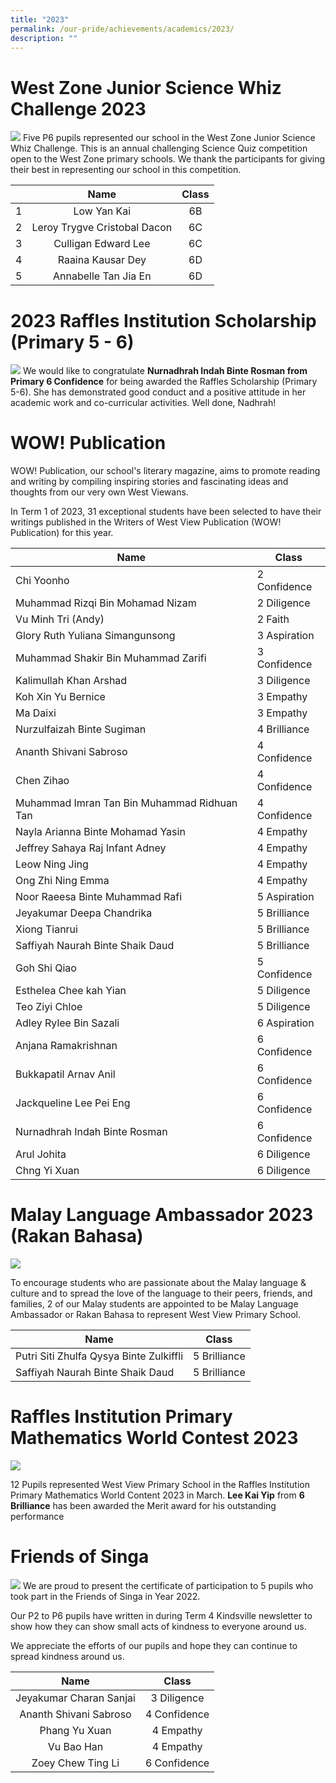 ```yaml
---
title: "2023"
permalink: /our-pride/achievements/academics/2023/
description: ""
---
```

# West Zone Junior Science Whiz Challenge 2023
![](/images/Achievements/Academics/2023%20Term%203/t3w6ap_2.jpeg)
Five P6 pupils represented our school in the West Zone Junior Science Whiz Challenge. This is an annual challenging Science Quiz competition open to the West Zone primary schools. We thank the participants for giving their best in representing our school in this competition.

|&nbsp;| Name | Class |
|:---:|:---:|:---:|
| 1 | Low Yan Kai | 6B |
| 2 | Leroy Trygve Cristobal Dacon | 6C |
| 3 | Culligan Edward Lee | 6C |
| 4 | Raaina Kausar Dey | 6D |
| 5 | Annabelle Tan Jia En | 6D |




# 2023 Raffles Institution Scholarship (Primary 5 - 6)
![](/images/Achievements/Academics/2023%20Term%203/t3w6ap_3.jpeg)
We would like to congratulate **Nurnadhrah Indah Binte Rosman from Primary 6 Confidence** for being awarded the Raffles Scholarship (Primary 5-6). She has demonstrated good conduct and a positive attitude in her academic work and co-curricular activities. Well done, Nadhrah!


# WOW! Publication
WOW! Publication, our school's literary magazine, aims to promote reading and writing by compiling inspiring stories and fascinating ideas and thoughts from our very own West Viewans. 

In Term 1 of 2023, 31 exceptional students have been selected to have their writings published in the Writers of West View Publication (WOW! Publication) for this year.

| Name | Class |
|---|---|
| Chi Yoonho | 2 Confidence |
| Muhammad Rizqi Bin Mohamad Nizam | 2 Diligence |
| Vu Minh Tri (Andy) | 2 Faith |
| Glory Ruth Yuliana Simangunsong | 3 Aspiration |
| Muhammad Shakir Bin Muhammad Zarifi | 3 Confidence |
| Kalimullah Khan Arshad | 3 Diligence |
| Koh Xin Yu Bernice | 3 Empathy |
| Ma Daixi | 3 Empathy |
| Nurzulfaizah Binte Sugiman | 4 Brilliance |
| Ananth Shivani Sabroso | 4 Confidence |
| Chen Zihao | 4 Confidence |
| Muhammad Imran Tan Bin Muhammad Ridhuan Tan | 4 Confidence |
| Nayla Arianna Binte Mohamad Yasin | 4 Empathy |
| Jeffrey Sahaya Raj Infant Adney | 4 Empathy |
| Leow Ning Jing | 4 Empathy |
| Ong Zhi Ning Emma | 4 Empathy |
| Noor Raeesa Binte Muhammad Rafi | 5 Aspiration |
| Jeyakumar Deepa Chandrika | 5 Brilliance |
| Xiong Tianrui | 5 Brilliance |
| Saffiyah Naurah Binte Shaik Daud | 5 Brilliance |
| Goh Shi Qiao | 5 Confidence |
| Esthelea Chee kah Yian | 5 Diligence |
| Teo Ziyi Chloe | 5 Diligence |
| Adley Rylee Bin Sazali | 6 Aspiration |
| Anjana Ramakrishnan | 6 Confidence |
| Bukkapatil Arnav Anil | 6 Confidence |
| Jackqueline Lee Pei Eng | 6 Confidence |
| Nurnadhrah Indah Binte Rosman | 6 Confidence |
| Arul Johita | 6 Diligence |
| Chng Yi Xuan | 6 Diligence |

# Malay Language Ambassador 2023 (Rakan Bahasa)
![](/images/Achievements/Academics/06a_rakanbahasa.jpg)

To encourage students who are passionate about the Malay language & culture and to spread the love of the language to their peers, friends, and families, 2 of our Malay students are appointed to be Malay Language Ambassador or Rakan Bahasa to represent West View Primary School.

|Name|Class|
|---|---|
|Putri Siti Zhulfa Qysya Binte Zulkiffli|5 Brilliance|
|Saffiyah Naurah Binte Shaik Daud |5 Brilliance|

# Raffles Institution Primary Mathematics World Contest 2023
![](/images/Achievements/Academics/05a_rimathworldcontest.jpg)

12 Pupils represented West View Primary School in the Raffles Institution Primary Mathematics World Content 2023 in March. **Lee Kai Yip** from **6 Brilliance** has been awarded the Merit award for his outstanding performance 


# Friends of Singa
![](/images/Achievements/Academics/Friend%20of%20Singa%20Term%201%202023.jpg)
We are proud to present the certificate of participation to 5 pupils who took part in the Friends of Singa in Year 2022.

Our P2 to P6 pupils have written in during Term 4 Kindsville newsletter to show how they can show small acts of kindness to everyone around us. 

We appreciate the efforts of our pupils and hope they can continue to spread kindness around us.



|Name|Class|
|:--------:|:--------:|
|Jeyakumar Charan Sanjai|3 Diligence|
|Ananth Shivani Sabroso|4 Confidence|
|Phang Yu Xuan|4 Empathy|
|Vu Bao Han|4 Empathy|
|Zoey Chew Ting Li|6 Confidence|